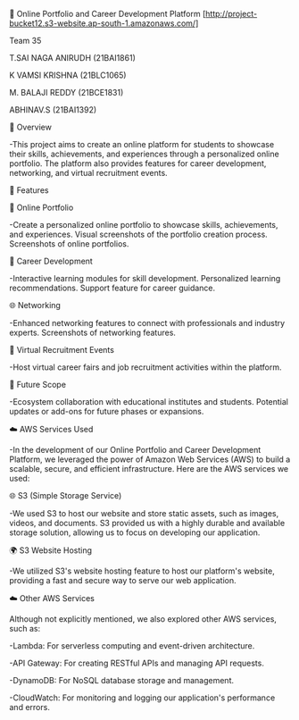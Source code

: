 🎨 Online Portfolio and Career Development Platform [http://project-bucket12.s3-website.ap-south-1.amazonaws.com/]

Team 35

T.SAI NAGA ANIRUDH (21BAI1861)

K VAMSI KRISHNA (21BLC1065)

M. BALAJI REDDY (21BCE1831)

ABHINAV.S (21BAI1392)

📝 Overview

-This project aims to create an online platform for students to showcase their skills, achievements, and experiences through a personalized online portfolio. The platform also provides features for career development, networking, and virtual recruitment events.

🌟 Features

📁 Online Portfolio

-Create a personalized online portfolio to showcase skills, achievements, and experiences. Visual screenshots of the portfolio creation process. Screenshots of online portfolios.

🚀 Career Development

-Interactive learning modules for skill development. Personalized learning recommendations. Support feature for career guidance.

🌐 Networking

-Enhanced networking features to connect with professionals and industry experts. Screenshots of networking features.

💼 Virtual Recruitment Events

-Host virtual career fairs and job recruitment activities within the platform.

🔮 Future Scope

-Ecosystem collaboration with educational institutes and students. Potential updates or add-ons for future phases or expansions.

☁️ AWS Services Used

-In the development of our Online Portfolio and Career Development Platform, we leveraged the power of Amazon Web Services (AWS) to build a scalable, secure, and efficient infrastructure. Here are the AWS services we used:

🌐 S3 (Simple Storage Service)

-We used S3 to host our website and store static assets, such as images, videos, and documents. S3 provided us with a highly durable and available storage solution, allowing us to focus on developing our application.

🌍 S3 Website Hosting

-We utilized S3's website hosting feature to host our platform's website, providing a fast and secure way to serve our web application.

☁️ Other AWS Services

Although not explicitly mentioned, we also explored other AWS services, such as:

-Lambda: For serverless computing and event-driven architecture.

-API Gateway: For creating RESTful APIs and managing API requests.

-DynamoDB: For NoSQL database storage and management.

-CloudWatch: For monitoring and logging our application's performance and errors.
